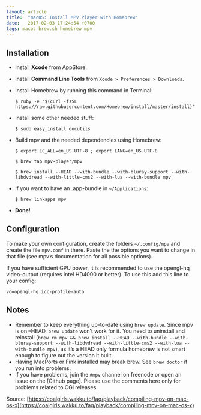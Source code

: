 ```yaml
---
layout: article
title:  "macOS: Install MPV Player with Homebrew"
date:   2017-02-03 17:24:54 +0700
tags: macos brew.sh homebrew mpv
---
```


## Installation

- Install **Xcode** from AppStore.
- Install **Command Line Tools** from `Xcode > Preferences > Downloads`.
- Install Homebrew by running this command in Terminal:

	``$ ruby -e "$(curl -fsSL https://raw.githubusercontent.com/Homebrew/install/master/install)"``

- Install some other needed stuff:

	``$ sudo easy_install docutils``

- Build mpv and the needed dependencies using Homebrew:

	``$ export LC_ALL=en_US.UTF-8 ; export LANG=en_US.UTF-8``

	``$ brew tap mpv-player/mpv``

	``$ brew install --HEAD --with-bundle --with-bluray-support --with-libdvdread --with-little-cms2 --with-lua --with-bundle mpv``

- If you want to have an .app-bundle in `~/Applications`:

	``$ brew linkapps mpv``

- **Done!**

## Configuration

To make your own configuration, create the folders `~/.config/mpv` and create the file `mpv.conf` in there. Paste the the options you want to change in that file (see mpv’s documentation for all possible options).

If you have sufficient GPU power, it is recommended to use the opengl-hq video-output (requires Intel HD4000 or better). To use this add this line to your config:

	vo=opengl-hq:icc-profile-auto

## Notes

- Remember to keep everything up-to-date using `brew update`. Since mpv is on –HEAD, `brew update` won’t work for it. You need to uninstall and reinstall (`brew rm mpv && brew install --HEAD --with-bundle --with-bluray-support --with-libdvdread --with-little-cms2 --with-lua --with-bundle mpv`), as it’s a HEAD only formula homebrew is not smart enough to figure out the version it built.
- Having MacPorts or Fink installed may break brew. See `brew doctor` if you run into problems.
- If you have problems, join the `#mpv` channel on freenode or open an issue on the [Github page]. Please use the comments here only for problems related to CGi releases.

Source: [https://coalgirls.wakku.to/faq/playback/compiling-mpv-on-mac-os-x](https://coalgirls.wakku.to/faq/playback/compiling-mpv-on-mac-os-x)
